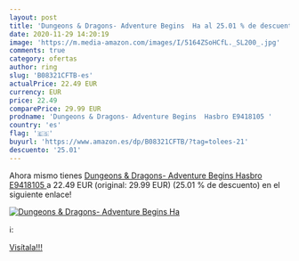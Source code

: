 ```yaml
---
layout: post
title: 'Dungeons & Dragons- Adventure Begins  Ha al 25.01 % de descuento'
date: 2020-11-29 14:20:19
image: 'https://m.media-amazon.com/images/I/5164ZSoHCfL._SL200_.jpg'
comments: true
category: ofertas
author: ring
slug: 'B08321CFTB-es'
actualPrice: 22.49 EUR
currency: EUR
price: 22.49
comparePrice: 29.99 EUR
prodname: 'Dungeons & Dragons- Adventure Begins  Hasbro E9418105 '
country: 'es'
flag: '🇪🇸'
buyurl: 'https://www.amazon.es/dp/B08321CFTB/?tag=tolees-21'
descuento: '25.01'
---
```


Ahora mismo tienes [Dungeons & Dragons- Adventure Begins  Hasbro E9418105 ](https://www.amazon.es/dp/B08321CFTB/?tag=tolees-21) a 22.49 EUR (original: 29.99 EUR) (25.01 %  de descuento) en el siguiente enlace!

[![Dungeons & Dragons- Adventure Begins  Ha](https://m.media-amazon.com/images/I/5164ZSoHCfL._SL200_.jpg)](https://www.amazon.es/dp/B08321CFTB/?tag=tolees-21)

ℹ️:


[Visítala!!!](https://www.amazon.es/dp/B08321CFTB/?tag=tolees-21)
